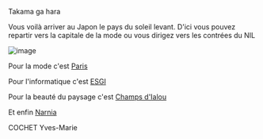 Takama ga hara

Vous voilà arriver au Japon le pays du soleil levant. D'ici vous pouvez repartir vers la capitale de la mode ou vous dirigez vers  les contrées du NIL

![image](https://user-images.githubusercontent.com/115085398/196280448-5185f902-cb5a-4b5b-9f1a-4e69e779c185.png)


Pour la mode c'est [Paris](https://github.com/Doothrat/TP2-Labyrinthe/blob/main/paris.md)

Pour l'informatique c'est [ESGI](https://github.com/Doothrat/TP2-Labyrinthe/blob/main/esgi.md)

Pour la beauté du paysage c'est [Champs d'Ialou](https://github.com/Doothrat/TP2-Labyrinthe/blob/main/champs-d-ialou.md)

Et enfin [Narnia](https://github.com/Doothrat/TP2-Labyrinthe/blob/main/sallesecrete.md)

COCHET Yves-Marie
